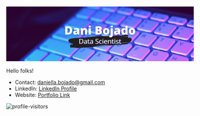 [![Header](images/dbojado_banner.png "Header")](https://danibojado.com/)

Hello folks!
- Contact: daniella.bojado@gmail.com
- LinkedIn: [LinkedIn Profile](https://www.linkedin.com/in/daniella-bojado) 
- Website: [Portfolio Link](https://danibojado.com/) 

![profile-visitors](https://visitor-badge.glitch.me/badge?page_id=dbojado.dbojado)
